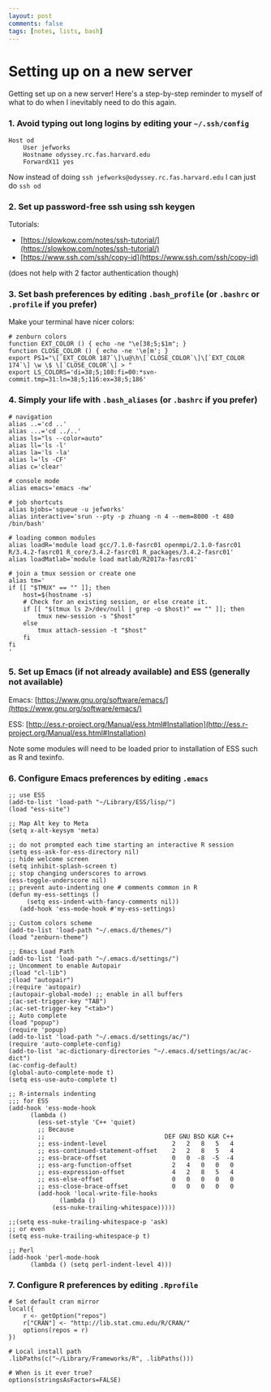 ```yaml
---
layout: post
comments: false
tags: [notes, lists, bash]
---
```


# Setting up on a new server

Getting set up on a new server! Here's a step-by-step reminder to myself of what to do when I inevitably need to do this again.

### 1. Avoid typing out long logins by editing your `~/.ssh/config`

```
Host od
    User jefworks
    Hostname odyssey.rc.fas.harvard.edu
    ForwardX11 yes
```

Now instead of doing `ssh jefworks@odyssey.rc.fas.harvard.edu` I can just do `ssh od`

### 2. Set up password-free ssh using ssh keygen

Tutorials:
- [https://slowkow.com/notes/ssh-tutorial/](https://slowkow.com/notes/ssh-tutorial/)
- [https://www.ssh.com/ssh/copy-id](https://www.ssh.com/ssh/copy-id)

(does not help with 2 factor authentication though)

### 3. Set bash preferences by editing `.bash_profile` (or `.bashrc` or `.profile` if you prefer)

Make your terminal have nicer colors:

```
# zenburn colors
function EXT_COLOR () { echo -ne "\e[38;5;$1m"; }
function CLOSE_COLOR () { echo -ne '\e[m'; }
export PS1="\[`EXT_COLOR 187`\]\u@\h\[`CLOSE_COLOR`\]\[`EXT_COLOR 174`\] \w \$ \[`CLOSE_COLOR`\] > "
export LS_COLORS='di=38;5;108:fi=00:*svn-commit.tmp=31:ln=38;5;116:ex=38;5;186'
```

### 4. Simply your life with `.bash_aliases` (or `.bashrc` if you prefer)

```
# navigation
alias ..='cd ..'
alias ...='cd ../..'
alias ls="ls --color=auto"
alias ll='ls -l'
alias la='ls -la'
alias l='ls -CF'
alias c='clear'

# console mode
alias emacs='emacs -nw'

# job shortcuts
alias bjobs='squeue -u jefworks'
alias interactive='srun --pty -p zhuang -n 4 --mem=8000 -t 480 /bin/bash'

# loading common modules
alias loadR='module load gcc/7.1.0-fasrc01 openmpi/2.1.0-fasrc01 R/3.4.2-fasrc01 R_core/3.4.2-fasrc01 R_packages/3.4.2-fasrc01'
alias loadMatlab='module load matlab/R2017a-fasrc01'

# join a tmux session or create one
alias tm='
if [[ "$TMUX" == "" ]]; then
    host=$(hostname -s)
    # Check for an existing session, or else create it.
    if [[ "$(tmux ls 2>/dev/null | grep -o $host)" == "" ]]; then
        tmux new-session -s "$host"
    else
        tmux attach-session -t "$host"
    fi
fi
'
```

### 5. Set up Emacs (if not already available) and ESS (generally not available)

Emacs: [https://www.gnu.org/software/emacs/](https://www.gnu.org/software/emacs/)

ESS: [http://ess.r-project.org/Manual/ess.html#Installation](http://ess.r-project.org/Manual/ess.html#Installation)

Note some modules will need to be loaded prior to installation of ESS such as R and texinfo.

### 6. Configure Emacs preferences by editing `.emacs`

```
;; use ESS
(add-to-list 'load-path "~/Library/ESS/lisp/")
(load "ess-site")

;; Map Alt key to Meta
(setq x-alt-keysym 'meta)

;; do not prompted each time starting an interactive R session
(setq ess-ask-for-ess-directory nil)
;; hide welcome screen
(setq inhibit-splash-screen t)
;; stop changing underscores to arrows
(ess-toggle-underscore nil)
;; prevent auto-indenting one # comments common in R
(defun my-ess-settings ()
     (setq ess-indent-with-fancy-comments nil))
   (add-hook 'ess-mode-hook #'my-ess-settings)

;; Custom colors scheme
(add-to-list 'load-path "~/.emacs.d/themes/")
(load "zenburn-theme")

;; Emacs Load Path
(add-to-list 'load-path "~/.emacs.d/settings/")
;; Uncomment to enable Autopair
;(load "cl-lib")
;(load "autopair")
;(require 'autopair)
;(autopair-global-mode) ;; enable in all buffers
;(ac-set-trigger-key "TAB")
;(ac-set-trigger-key "<tab>")
;; Auto complete
(load "popup")
(require 'popup)
(add-to-list 'load-path "~/.emacs.d/settings/ac/")
(require 'auto-complete-config)
(add-to-list 'ac-dictionary-directories "~/.emacs.d/settings/ac/ac-dict")
(ac-config-default)
(global-auto-complete-mode t)
(setq ess-use-auto-complete t)

;; R-internals indenting
;;; for ESS
(add-hook 'ess-mode-hook
      (lambda ()
        (ess-set-style 'C++ 'quiet)
        ;; Because
        ;;                                 DEF GNU BSD K&R C++
        ;; ess-indent-level                  2   2   8   5   4
        ;; ess-continued-statement-offset    2   2   8   5   4
        ;; ess-brace-offset                  0   0  -8  -5  -4
        ;; ess-arg-function-offset           2   4   0   0   0
        ;; ess-expression-offset             4   2   8   5   4
        ;; ess-else-offset                   0   0   0   0   0
        ;; ess-close-brace-offset            0   0   0   0   0
        (add-hook 'local-write-file-hooks
              (lambda ()
            (ess-nuke-trailing-whitespace)))))

;;(setq ess-nuke-trailing-whitespace-p 'ask)
;; or even
(setq ess-nuke-trailing-whitespace-p t)

;; Perl
(add-hook 'perl-mode-hook
      (lambda () (setq perl-indent-level 4)))
```

### 7. Configure R preferences by editing `.Rprofile`

```
# Set default cran mirror
local({
    r <- getOption("repos")
    r["CRAN"] <- "http://lib.stat.cmu.edu/R/CRAN/"
    options(repos = r)
})

# Local install path
.libPaths(c("~/Library/Frameworks/R", .libPaths()))

# When is it ever true?
options(stringsAsFactors=FALSE)
```
